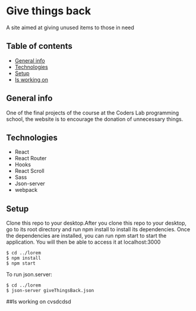 # Give things back

A site aimed at giving unused items to those in need

## Table of contents
* [General info](#general-info)
* [Technologies](#technologies)
* [Setup](#setup)
* [Is working on](#is-working-on)

## General info

One of the final projects of the course at the Coders Lab programming school, the website is to encourage the donation of unnecessary things.

## Technologies
* React
* React Router
* Hooks
* React Scroll
* Sass
* Json-server
* webpack

## Setup
Clone this repo to your desktop.After you clone this repo to your desktop, go to its root directory and run npm install to install its dependencies.
Once the dependencies are installed, you can run npm start to start the application. You will then be able to access it at localhost:3000
```
$ cd ../lorem
$ npm install
$ npm start
```
To run json.server:
```
$ cd ../lorem
$ json-server giveThingsBack.json
```
##Is working on
cvsdcdsd
